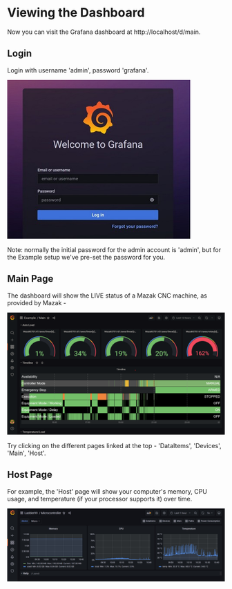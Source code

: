 # Viewing the Dashboard

Now you can visit the Grafana dashboard at http://localhost/d/main. 

## Login

Login with username 'admin', password 'grafana'. 

![](../_images/grafana-login.jpg)

Note: normally the initial password for the admin account is 'admin', but for the Example setup we've pre-set the password for you.


## Main Page

The dashboard will show the LIVE status of a Mazak CNC machine, as provided by Mazak -

![](../_images/grafana-demo.png)

Try clicking on the different pages linked at the top - 'DataItems', 'Devices', 'Main', 'Host'.

## Host Page

For example, the 'Host' page will show your computer's memory, CPU usage, and temperature (if your processor supports it) over time. 

![](../_images/ladder99-dash-micro.jpg)


